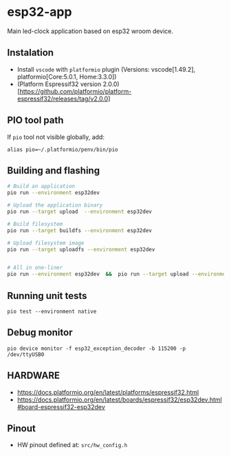 # esp32-app
Main led-clock application based on esp32 wroom device.

## Instalation
* Install `vscode` with `platformio` plugin (Versions: vscode[1.49.2], platformio[Core:5.0.1, Home:3.3.0])
* (Platform Espressif32 version 2.0.0)[https://github.com/platformio/platform-espressif32/releases/tag/v2.0.0]

## PIO tool path
If `pio` tool not visible globally, add:
```
alias pio=~/.platformio/penv/bin/pio
```


## Building and flashing
```sh
# Build an application
pio run --environment esp32dev

# Upload the application binary
pio run --target upload  --environment esp32dev

# Build filesystem
pio run --target buildfs --environment esp32dev

# Upload filesystem image
pio run --target uploadfs --environment esp32dev


# All in one-liner
pio run --environment esp32dev  &&  pio run --target upload --environment esp32dev  &&  pio run --target buildfs --environment esp32dev  &&  pio run --target uploadfs --environment esp32dev
```

## Running unit tests
```
pio test --environment native
```

## Debug monitor
```
pio device monitor -f esp32_exception_decoder -b 115200 -p /dev/ttyUSB0
```

## HARDWARE
* https://docs.platformio.org/en/latest/platforms/espressif32.html
* https://docs.platformio.org/en/latest/boards/espressif32/esp32dev.html#board-espressif32-esp32dev

## Pinout
* HW pinout defined at: `src/hw_config.h`
